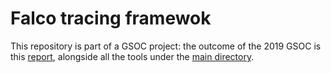 # Falco tracing framewok

This repository is part of a GSOC project: the outcome of the 2019 GSOC is this [report](https://github.com/mLavacca/falco-tracing-framework/blob/master/reports/report_08-26-2019.md), alongside all the tools under the [main directory](https://github.com/mLavacca/falco-tracing-framework).